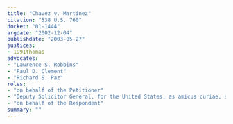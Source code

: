 ```yaml
---
title: "Chavez v. Martinez"
citation: "538 U.S. 760"
docket: "01-1444"
argdate: "2002-12-04"
publishdate: "2003-05-27"
justices:
- 1991thomas
advocates:
- "Lawrence S. Robbins"
- "Paul D. Clement"
- "Richard S. Paz"
roles:
- "on behalf of the Petitioner"
- "Deputy Solicitor General, for the United States, as amicus curiae, supporting the Petitioner"
- "on behalf of the Respondent"
summary: ""
---
```


